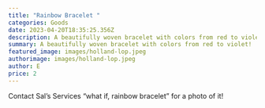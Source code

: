 ```yaml
---
title: "Rainbow Bracelet "
categories: Goods
date: 2023-04-20T18:35:25.356Z
description: A beautifully woven bracelet with colors from red to violet!
summary: A beautifully woven bracelet with colors from red to violet!
featured_image: images/holland-lop.jpeg
authorimage: images/holland-lop.jpeg
author: E
price: 2
---
```

Contact Sal’s Services “what if, rainbow bracelet” for a photo of it!